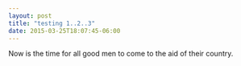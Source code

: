 ```yaml
---
layout: post
title: "testing 1..2..3"
date: 2015-03-25T18:07:45-06:00
---
```

Now is the time for all good men to come to the aid of their country.
